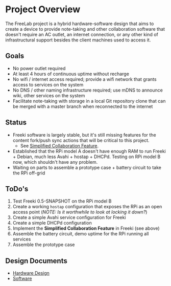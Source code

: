 <!-- Freeki metadata. Do not remove this section!
TITLE: Project Overview
-->
# Project Overview

The FreeLab project is a hybrid hardware-software design that aims to create a device to provide note-taking and other collaboration software that doesn't require an AC outlet, an internet connection, or any other kind of infrastructural support besides the client machines used to access it.

## Goals

- No power outlet required
- At least 4 hours of continuous uptime without recharge
- No wifi / internet access required; provide a wifi network that grants access to services on the system
- No DNS / other naming infrastructure required; use mDNS to announce wiki, other services on the system
- Facilitate note-taking with storage in a local Git repository clone that can be merged with a master branch when reconnected to the internet

## Status

- Freeki software is largely stable, but it's still missing features for the content fork/push sync actions that will be critical to this project.
    - See [Simplified Collaboration Feature](http://localhost:8080/wiki/Projects/Freeki/Planning/Simplified%20Collaboration%20Feature#).
- Established that the RPi model A doesn't have enough RAM to run Freeki + Debian, much less Avahi + hostap + DHCPd. Testing on RPi model B now, which shouldn't have any problem.
- Waiting on parts to assemble a prototype case + battery circuit to take the RPi off-grid

## ToDo's

1. Test Freeki 0.5-SNAPSHOT on the RPi model B
2. Create a working `hostap` configuration that exposes the RPi as an open access point (*NOTE: Is it worthwhile to look at locking it down?*)
3. Create a simple Avahi service configuration for Freeki
4. Create a simple DHCPd configuration
5. Implement the **Simplified Collaboration Feature** in Freeki (see above)
6. Assemble the battery circuit, demo uptime for the RPi running all services
7. Assemble the prototype case

## Design Documents

- [Hardware Design](Hardware%20Design)
- [Software](Software)

